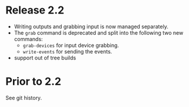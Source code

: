 # Release 2.2

* Writing outputs and grabbing input is now managed separately.
* The `grab` command is deprecated and split into the following two new
  commands:
  * `grab-devices` for input device grabbing.
  * `write-events` for sending the events.
* support out of tree builds

# Prior to 2.2

See git history.
